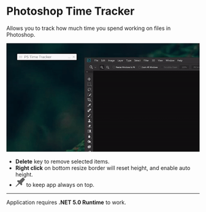 
# Photoshop Time Tracker
Allows you to track how much time you spend working on files in Photoshop.

![](media/showcase.gif)

- **Delete** key to remove selected items.
- **Right click** on bottom resize border will reset height, and enable auto height.
- ![](media/pin.png) to keep app always on top.

---


Application requires **.NET 5.0 Runtime** to work. 




